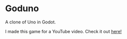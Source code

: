 # Goduno
A clone of Uno in Godot.

I made this game for a YouTube video. Check it out [here!](https://www.youtube.com/watch?v=rWueLeFDqxk)
